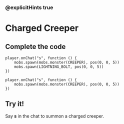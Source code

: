 ### @explicitHints true

# Charged Creeper

## Complete the code

```blocks
player.onChat("s", function () {
    mobs.spawn(mobs.monster(CREEPER), pos(0, 0, 5))
    mobs.spawn(LIGHTNING_BOLT, pos(0, 0, 5))
})
```

```template
player.onChat("s", function () {
    mobs.spawn(mobs.monster(CREEPER), pos(0, 0, 5))
})
```

## Try it!

Say **s** in the chat to summon a charged creeper.